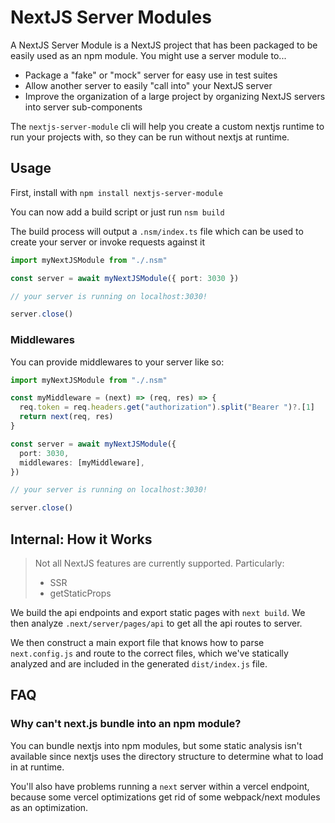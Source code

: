 # NextJS Server Modules

A NextJS Server Module is a NextJS project that has been packaged to be easily
used as an npm module. You might use a server module to...

- Package a "fake" or "mock" server for easy use in test suites
- Allow another server to easily "call into" your NextJS server
- Improve the organization of a large project by organizing NextJS servers into
  server sub-components

The `nextjs-server-module` cli will help you create a custom nextjs runtime
to run your projects with, so they can be run without nextjs at runtime.

## Usage

First, install with `npm install nextjs-server-module`

You can now add a build script or just run `nsm build`

The build process will output a `.nsm/index.ts` file which can be used to
create your server or invoke requests against it

```ts
import myNextJSModule from "./.nsm"

const server = await myNextJSModule({ port: 3030 })

// your server is running on localhost:3030!

server.close()
```

### Middlewares

You can provide middlewares to your server like so:

```ts
import myNextJSModule from "./.nsm"

const myMiddleware = (next) => (req, res) => {
  req.token = req.headers.get("authorization").split("Bearer ")?.[1]
  return next(req, res)
}

const server = await myNextJSModule({
  port: 3030,
  middlewares: [myMiddleware],
})

// your server is running on localhost:3030!

server.close()
```

## Internal: How it Works

> Not all NextJS features are currently supported. Particularly:
>
> - SSR
> - getStaticProps

We build the api endpoints and export static pages with `next build`. We then
analyze `.next/server/pages/api` to get all the api routes to server.

We then construct a main export file that knows how to parse `next.config.js`
and route to the correct files, which we've statically analyzed and are included
in the generated `dist/index.js` file.

## FAQ

### Why can't next.js bundle into an npm module?

You can bundle nextjs into npm modules, but some static analysis isn't available
since nextjs uses the directory structure to determine what to load in at
runtime.

You'll also have problems running a `next` server within a vercel endpoint,
because some vercel optimizations get rid of some webpack/next modules as an
optimization.
